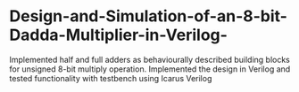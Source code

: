 # Design-and-Simulation-of-an-8-bit-Dadda-Multiplier-in-Verilog-
Implemented half and full adders as behaviourally described building blocks for unsigned 8-bit multiply operation. Implemented the design in Verilog and tested functionality with testbench using Icarus Verilog
